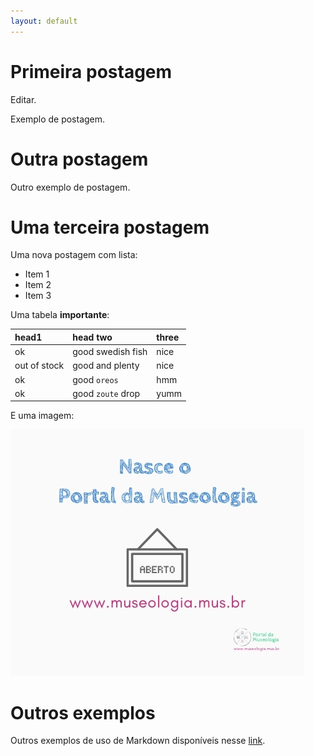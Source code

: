 ```yaml
---
layout: default
---
```


# Primeira postagem

Editar.

Exemplo de postagem.

# Outra postagem

Outro exemplo de postagem.

# Uma terceira postagem

Uma nova postagem com lista:

* Item 1
* Item 2
* Item 3

Uma tabela **importante**:

| head1        | head two          | three |
|:-------------|:------------------|:------|
| ok           | good swedish fish | nice  |
| out of stock | good and plenty   | nice  |
| ok           | good `oreos`      | hmm   |
| ok           | good `zoute` drop | yumm  |

E uma imagem:

![Post](/assets/images/post_inauguracao.jpg)

# Outros exemplos

Outros exemplos de uso de Markdown disponíveis nesse [link](./exemplos).
